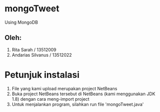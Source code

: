 # mongoTweet
Using MongoDB

## Oleh:
1. Rita Sarah / 13512009
2. Andarias Silvanus / 13512022

# Petunjuk instalasi
1. File yang kami upload merupakan project NetBeans
2. Buka project NetBeans tersebut di NetBeans (kami menggunakan JDK 1.8) dengan cara meng-import project
3. Untuk menjalankan program, silahkan run file 'mongoTweet.java'
